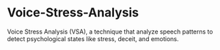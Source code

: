 # Voice-Stress-Analysis
Voice Stress Analysis (VSA), a technique that analyze speech patterns to detect psychological states like stress,  deceit, and emotions.
